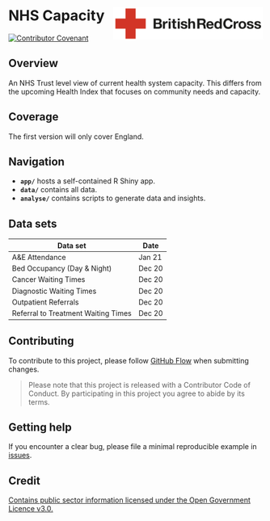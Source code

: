# NHS Capacity <img src='figures/brc-logo.png' align="right" height ="65"/>

[![Contributor Covenant](https://img.shields.io/badge/Contributor%20Covenant-v2.0%20adopted-ff69b4.svg)](code_of_conduct.md)

## Overview
An NHS Trust level view of current health system capacity. This differs from the upcoming Health Index that focuses on community needs and capacity.

## Coverage
The first version will only cover England.

## Navigation

- **`app/`** hosts a self-contained R Shiny app.
- **`data/`** contains all data.
- **`analyse/`** contains scripts to generate data and insights.

## Data sets

Data set | Date
--- | ---
A&E Attendance | Jan 21
Bed Occupancy (Day & Night) | Dec 20
Cancer Waiting Times | Dec 20
Diagnostic Waiting Times | Dec 20
Outpatient Referrals | Dec 20
Referral to Treatment Waiting Times | Dec 20


## Contributing
To contribute to this project, please follow [GitHub Flow](https://guides.github.com/introduction/flow/) when submitting changes.

> Please note that this project is released with a Contributor Code of Conduct. By participating in this project you agree to abide by its terms.

## Getting help
If you encounter a clear bug, please file a minimal reproducible example in [issues](https://github.com/britishredcrosssociety/local-lockdown/issues).

## Credit
[Contains public sector information licensed under the Open Government Licence v3.0.](http://www.nationalarchives.gov.uk/doc/open-government-licence/version/3/)